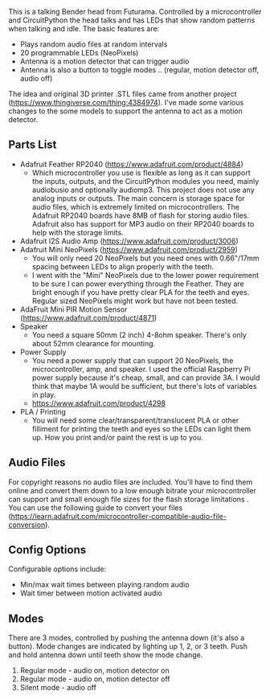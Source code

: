 This is a talking Bender head from Futurama. Controlled by a microcontroller and CircuitPython the head talks and has LEDs that show random patterns when talking and idle. The basic features are:

* Plays random audio files at random intervals
* 20 programmable LEDs (NeoPixels)
* Antenna is a motion detector that can trigger audio
* Antenna is also a button to toggle modes .. (regular, motion detector off, audio off)

The idea and original 3D printer .STL files came from another project (https://www.thingiverse.com/thing:4384974). I've made some various changes to the some models to support the antenna to act as a motion detector.

## Parts List
* Adafruit Feather RP2040 (https://www.adafruit.com/product/4884)
  * Which microcontroller you use is flexible as long as it can support the inputs, outputs, and the CircuitPython modules you need, mainly audiobusio and optionally audiomp3. This project does not use any analog inputs or outputs. The main concern is storage space for audio files, which is extremely limited on microcontrollers. The Adafruit RP2040 boards have 8MB of flash for storing audio files. Adafruit also has support for MP3 audio on their RP2040 boards to help with the storage limits. 
* Adafruit I2S Audio Amp (https://www.adafruit.com/product/3006)
* Adafruit Mini NeoPixels (https://www.adafruit.com/product/2959)
  * You will only need 20 NeoPixels but you need ones with 0.66"/17mm spacing between LEDs to align properly with the teeth.
  * I went with the "Mini" NeoPixels due to the lower power requirement to be sure I can power everything through the Feather. They are bright enough if you have pretty clear PLA for the teeth and eyes. Regular sized NeoPixels might work but have not been tested.
* AdaFruit Mini PIR Motion Sensor (https://www.adafruit.com/product/4871) 
* Speaker
  * You need a square 50mm (2 inch) 4-8ohm speaker. There's only about 52mm clearance for mounting.
* Power Supply
  * You need a power supply that can support 20 NeoPixels, the microcontroller, amp, and speaker. I used the official Raspberry Pi power supply because it's cheap, small, and can provide 3A. I would think that maybe 1A would be sufficient, but there's lots of variables in play.
  * https://www.adafruit.com/product/4298  
* PLA / Printing
  * You will need some clear/transparent/translucent PLA or other filliment for printing the teeth and eyes so the LEDs can light them up. How you print and/or paint the rest is up to you.

## Audio Files
For copyright reasons no audio files are included. You'll have to find them online and convert them down to a low enough bitrate your microcontroller can support and small enough file sizes for the flash storage limitations . You can use the following guide to convert your files (https://learn.adafruit.com/microcontroller-compatible-audio-file-conversion).

## Config Options
Configurable options include:
* Min/max wait times between playing random audio
* Wait timer between motion activated audio

## Modes
There are 3 modes, controlled by pushing the antenna down (it's also a button). Mode changes are indicated by lighting up 1, 2, or 3 teeth. Push and hold antenna down until teeth show the mode change.
1. Regular mode - audio on, motion detector on
2. Regular mode - audio on, motion detector off
3. Silent mode - audio off









